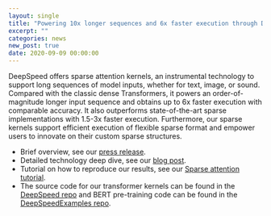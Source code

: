 ```yaml
---
layout: single
title: "Powering 10x longer sequences and 6x faster execution through DeepSpeed Sparse Attention"
excerpt: ""
categories: news
new_post: true
date: 2020-09-09 00:00:00
---
```


DeepSpeed offers sparse attention kernels, an instrumental technology to support long sequences of model inputs, whether for text, image, or sound. Compared with the classic dense Transformers, it powers an order-of-magnitude longer input sequence and obtains up to 6x faster execution with comparable accuracy. It also outperforms state-of-the-art sparse implementations with 1.5-3x faster execution. Furthermore, our sparse kernels support efficient execution of flexible sparse format and empower users to innovate on their custom sparse structures.

* Brief overview, see our [press release](https://www.microsoft.com/en-us/research/blog/TODO-PR-DeepSpeed-V3/).
* Detailed technology deep dive, see our [blog post](https://www.deepspeed.ai/news/2020/09/08/sparse-attention.html).
* Tutorial on how to reproduce our results, see our [Sparse attention tutorial](https://www.deepspeed.ai/tutorials/sparse-attention/).
* The source code for our transformer kernels can be found in the [DeepSpeed repo](https://github.com/microsoft/deepspeed) and BERT pre-training code can be found in the [DeepSpeedExamples repo](https://github.com/microsoft/deepspeedexamples).
